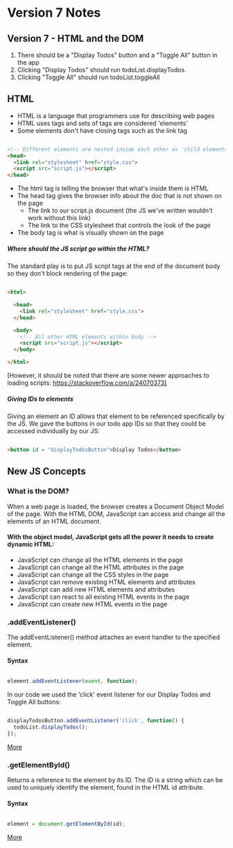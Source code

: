 # Version 7 Notes

## Version 7 - HTML and the DOM

1. There should be a "Display Todos" button and a "Toggle All" button in the app
2. Clicking "Display Todos" should run todoList.displayTodos.
3. Clicking "Toggle All" should run todoList.toggleAll

## HTML

- HTML is a language that programmers use for describing web pages
- HTML uses tags and sets of tags are considered 'elements'
- Some elements don't have closing tags such as the link tag

``` HTML

<!-- Different elements are nested inside each other as 'child elements' -->
<head>
  <link rel="stylesheet" href="style.css">
  <script src="script.js"></script>
</head>
```

- The html tag is telling the browser that what's inside them is HTML
- The head tag gives the browser info about the doc that is not shown on the page
  - The link to our script.js document (the JS we've written wouldn't work without this link)
  - The link to the CSS stylesheet that controls the look of the page
- The body tag is what is visually shown on the page

##### Where should the JS script go within the HTML?

The standard play is to put JS script tags at the end of the document body so they don't block rendering of the page:

``` HTML

<html>

  <head>
    <link rel="stylesheet" href="style.css">
  </head>

  <body>
    <!-- All other HTML elements within body -->
    <script src="script.js"></script>
  </body>

</html>
```

[However, it should be noted that there are some newer approaches to loading scripts: https://stackoverflow.com/a/24070373]

##### Giving IDs to elements

Giving an element an ID allows that element to be referenced specifically by the JS. We gave the buttons in our todo app IDs so that they could be accessed individually by our JS:

``` HTML

<button id = "displayTodosButton">Display Todos</button>
```



## New JS Concepts

### What is the DOM?

When a web page is loaded, the browser creates a Document Object Model of the page. With the HTML DOM, JavaScript can access and change all the elements of an HTML document.

#### With the object model, JavaScript gets all the power it needs to create dynamic HTML:

- JavaScript can change all the HTML elements in the page
- JavaScript can change all the HTML attributes in the page
- JavaScript can change all the CSS styles in the page
- JavaScript can remove existing HTML elements and attributes
- JavaScript can add new HTML elements and attributes
- JavaScript can react to all existing HTML events in the page
- JavaScript can create new HTML events in the page

### .addEventListener()

The addEventListener() method attaches an event handler to the specified element.

#### Syntax

``` JavaScript

element.addEventListener(event, function);
```

In our code we used the 'click' event listener for our Display Todos and Toggle All buttons:

``` JavaScript

displayTodosButton.addEventListener('click', function() {
  todoList.displayTodos();
});
```

[More](https://www.w3schools.com/jsref/met_element_addeventlistener.asp)

### .getElementById()

Returns a reference to the element by its ID. The ID is a string which can be used to uniquely identify the element, found in the HTML id attribute.

#### Syntax

``` JavaScript

element = document.getElementById(id);
```
[More](https://developer.mozilla.org/en-US/docs/Web/API/Document/getElementById)

